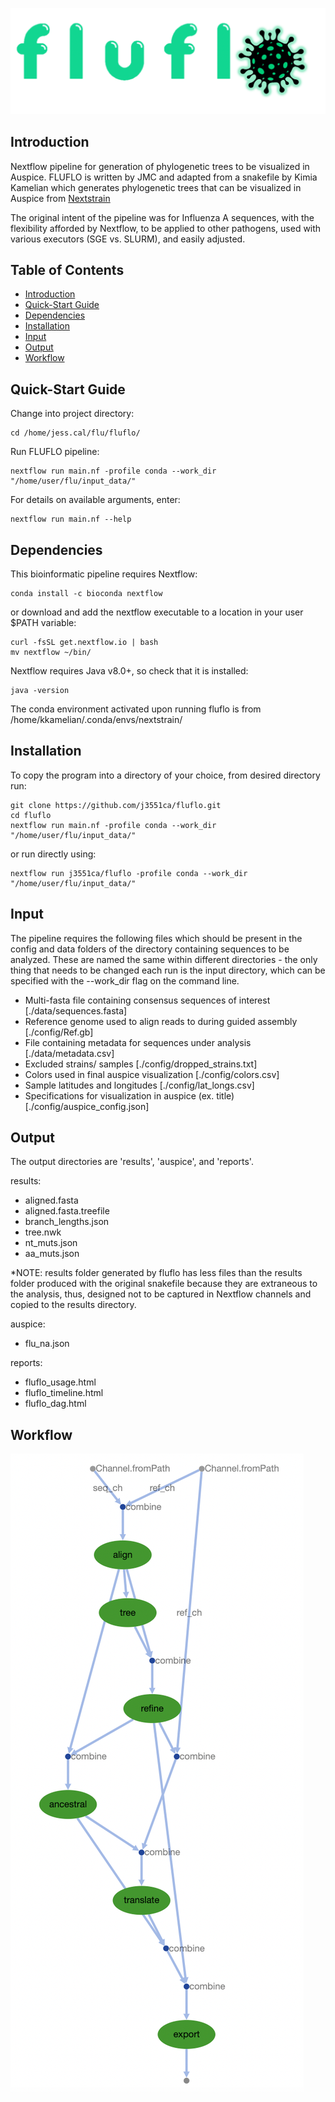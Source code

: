 ![image](fluflo_logo.png)

## Introduction

Nextflow pipeline for generation of phylogenetic trees to be visualized in Auspice. 
FLUFLO is written by JMC and adapted from a snakefile by Kimia Kamelian which generates 
phylogenetic trees that can be visualized in Auspice from [Nextstrain](https://docs.nextstrain.org/projects/auspice/en/stable/index.html)

The original intent of the pipeline was for Influenza A sequences, with the flexibility
afforded by Nextflow, to be applied to other pathogens, used with various executors (SGE vs. SLURM),
and easily adjusted.

## Table of Contents

- [Introduction](#introduction)
- [Quick-Start Guide](#quick-start%guide)
- [Dependencies](#dependencies)
- [Installation](#installation)
- [Input](#input)
- [Output](#output)
- [Workflow](#workflow)

## Quick-Start Guide

Change into project directory:
```
cd /home/jess.cal/flu/fluflo/
```
Run FLUFLO pipeline:
```
nextflow run main.nf -profile conda --work_dir "/home/user/flu/input_data/"
```
For details on available arguments, enter:
```
nextflow run main.nf --help
```

## Dependencies

This bioinformatic pipeline requires Nextflow:
```
conda install -c bioconda nextflow
```
or download and add the nextflow executable to a location in your user $PATH variable:
```
curl -fsSL get.nextflow.io | bash
mv nextflow ~/bin/
```
Nextflow requires Java v8.0+, so check that it is installed:
```
java -version
```
The conda environment activated upon running fluflo is from
/home/kkamelian/.conda/envs/nextstrain/

## Installation

To copy the program into a directory of your choice, from desired directory run:
```
git clone https://github.com/j3551ca/fluflo.git
cd fluflo
nextflow run main.nf -profile conda --work_dir "/home/user/flu/input_data/"
```
or run directly using:
```
nextflow run j3551ca/fluflo -profile conda --work_dir "/home/user/flu/input_data/"
```

## Input

The pipeline requires the following files which should be present in the config
and data folders of the directory containing sequences to be analyzed. These
are named the same within different directories - the only thing that needs to be changed
each run is the input directory, which can be specified with the --work_dir flag on the
command line.

- Multi-fasta file containing consensus sequences of interest [./data/sequences.fasta]
- Reference genome used to align reads to during guided assembly [./config/Ref.gb]
- File containing metadata for sequences under analysis [./data/metadata.csv]
- Excluded strains/ samples [./config/dropped_strains.txt]
- Colors used in final auspice visualization [./config/colors.csv]
- Sample latitudes and longitudes [./config/lat_longs.csv]
- Specifications for visualization in auspice (ex. title) [./config/auspice_config.json]

## Output

The output directories are 'results', 'auspice', and 'reports'.

results:
- aligned.fasta
- aligned.fasta.treefile
- branch_lengths.json
- tree.nwk
- nt_muts.json
- aa_muts.json

*NOTE: results folder generated by fluflo has less files than the results folder
produced with the original snakefile because they are extraneous to the analysis,
thus, designed not to be captured in Nextflow channels and copied to the results
directory.

auspice:
- flu_na.json

reports:
- fluflo_usage.html
- fluflo_timeline.html
- fluflo_dag.html


## Workflow

![image](fluflo_workflow.png)
